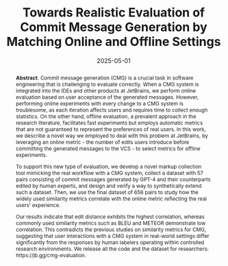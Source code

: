 ---
title: "Towards Realistic Evaluation of Commit Message Generation by Matching Online and Offline Settings"
authors: '<i>Petr Tsvetkov, Aleksandra Eliseeva, Danny Dig, Alexander Bezzubov, Yaroslav Golubev, Timofey Bryksin, and Yaroslav Zharov</i>'
status: "accepted"
collection: publications
permalink: /publications/2025-05-01-cmg-evaluation
date: 2025-05-01
venue: "<b>ICSE'25</b>"
level: "A*"
pdf: 'https://arxiv.org/abs/2410.12046'
paperurl: 'https://doi.org/10.1109/ICSE-SEIP66354.2025.00058'
data: 'https://huggingface.co/collections/JetBrains-Research/commit-message-generation-evaluation-664a96940e5395fb52c202c5'
tool: 'https://huggingface.co/spaces/JetBrains-Research/commit-message-editing'
counter_id: 'C61'
abstract: "<p><b>Abstract</b>. Commit message generation (CMG) is a crucial task in software engineering that is challenging to evaluate correctly. When a CMG system is integrated into the IDEs and other products at JetBrains, we perform online evaluation based on user acceptance of the generated messages. However, performing online experiments with every change to a CMG system is troublesome, as each iteration affects users and requires time to collect enough statistics. On the other hand, offline evaluation, a prevalent approach in the research literature, facilitates fast experiments but employs automatic metrics that are not guaranteed to represent the preferences of real users. In this work, we describe a novel way we employed to deal with this problem at JetBrains, by leveraging an online metric - the number of edits users introduce before committing the generated messages to the VCS - to select metrics for offline experiments.</p><p>To support this new type of evaluation, we develop a novel markup collection tool mimicking the real workflow with a CMG system, collect a dataset with 57 pairs consisting of commit messages generated by GPT-4 and their counterparts edited by human experts, and design and verify a way to synthetically extend such a dataset. Then, we use the final dataset of 656 pairs to study how the widely used similarity metrics correlate with the online metric reflecting the real users' experience.</p><p>Our results indicate that edit distance exhibits the highest correlation, whereas commonly used similarity metrics such as BLEU and METEOR demonstrate low correlation. This contradicts the previous studies on similarity metrics for CMG, suggesting that user interactions with a CMG system in real-world settings differ significantly from the responses by human labelers operating within controlled research environments. We release all the code and the dataset for researchers: https://jb.gg/cmg-evaluation.</p>"
---